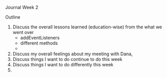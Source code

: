 Journal Week 2 

 Outline
 
  1. Discuss the overall lessons learned (education-wise) from the what we went over
       - addEventListeners 
       - different methods
       - 
  2. Discuss my overall feelings about my meeting with Dana, 
  3. Discuss things I want to do continue to do this week
  4. Discuss things I want to do differently this week
  5. 
